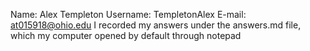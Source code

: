 Name: Alex Templeton
Username: TempletonAlex
E-mail: at015918@ohio.edu
I recorded my answers under the answers.md file, which my computer opened by default through notepad
